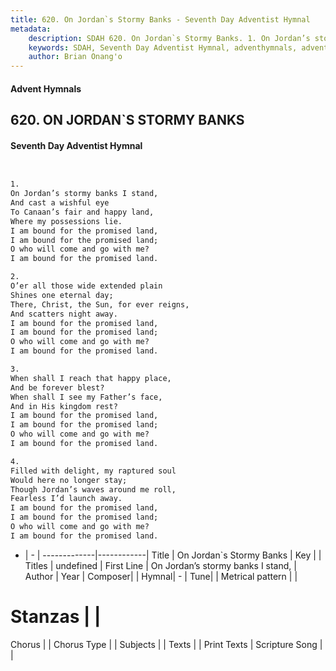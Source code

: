 ```yaml
---
title: 620. On Jordan`s Stormy Banks - Seventh Day Adventist Hymnal
metadata:
    description: SDAH 620. On Jordan`s Stormy Banks. 1. On Jordan’s stormy banks I stand, And cast a wishful eye To Canaan’s fair and happy land, Where my possessions lie. I am bound for the promised land, I am bound for the promised land; O who will come and go with me? I am bound for the promised land.
    keywords: SDAH, Seventh Day Adventist Hymnal, adventhymnals, advent hymnals, On Jordan`s Stormy Banks, On Jordan’s stormy banks I stand, 
    author: Brian Onang'o
---
```


#### Advent Hymnals
## 620. ON JORDAN`S STORMY BANKS
#### Seventh Day Adventist Hymnal

```txt


1.
On Jordan’s stormy banks I stand,
And cast a wishful eye
To Canaan’s fair and happy land,
Where my possessions lie.
I am bound for the promised land,
I am bound for the promised land;
O who will come and go with me?
I am bound for the promised land.

2.
O’er all those wide extended plain
Shines one eternal day;
There, Christ, the Sun, for ever reigns,
And scatters night away.
I am bound for the promised land,
I am bound for the promised land;
O who will come and go with me?
I am bound for the promised land.

3.
When shall I reach that happy place,
And be forever blest?
When shall I see my Father’s face,
And in His kingdom rest?
I am bound for the promised land,
I am bound for the promised land;
O who will come and go with me?
I am bound for the promised land.

4.
Filled with delight, my raptured soul
Would here no longer stay;
Though Jordan’s waves around me roll,
Fearless I’d launch away.
I am bound for the promised land,
I am bound for the promised land;
O who will come and go with me?
I am bound for the promised land.


```

- |   -  |
-------------|------------|
Title | On Jordan`s Stormy Banks |
Key |  |
Titles | undefined |
First Line | On Jordan’s stormy banks I stand, |
Author | 
Year | 
Composer|  |
Hymnal|  - |
Tune|  |
Metrical pattern | |
# Stanzas |  |
Chorus |  |
Chorus Type |  |
Subjects |  |
Texts |  |
Print Texts | 
Scripture Song |  |
  
